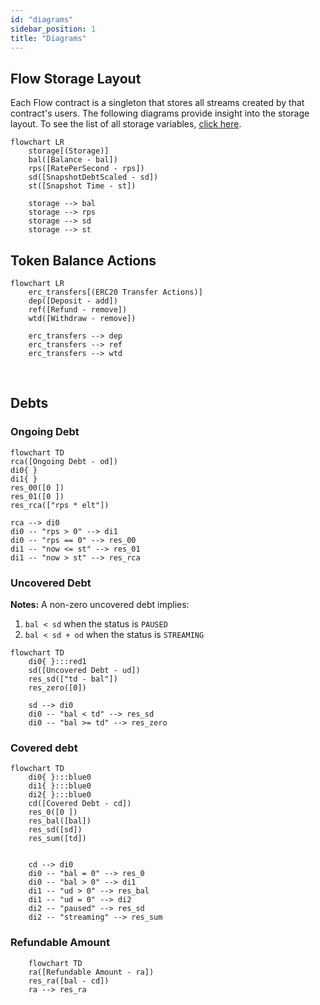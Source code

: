 ```yaml
---
id: "diagrams"
sidebar_position: 1
title: "Diagrams"
---
```


## Flow Storage Layout

Each Flow contract is a singleton that stores all streams created by that contract's users. The following diagrams
provide insight into the storage layout. To see the list of all storage variables,
[click here](/reference/flow/contracts/types/library.Flow#structs).

```mermaid
flowchart LR
    storage[(Storage)]
    bal([Balance - bal])
    rps([RatePerSecond - rps])
    sd([SnapshotDebtScaled - sd])
    st([Snapshot Time - st])

    storage --> bal
    storage --> rps
    storage --> sd
    storage --> st
```

## Token Balance Actions

```mermaid
flowchart LR
    erc_transfers[(ERC20 Transfer Actions)]
    dep([Deposit - add])
    ref([Refund - remove])
    wtd([Withdraw - remove])

    erc_transfers --> dep
    erc_transfers --> ref
    erc_transfers --> wtd
```

$~$

## Debts

### Ongoing Debt

```mermaid
flowchart TD
rca([Ongoing Debt - od])
di0{ }
di1{ }
res_00([0 ])
res_01([0 ])
res_rca(["rps * elt"])

rca --> di0
di0 -- "rps > 0" --> di1
di0 -- "rps == 0" --> res_00
di1 -- "now <= st" --> res_01
di1 -- "now > st" --> res_rca
```

### Uncovered Debt

**Notes:** A non-zero uncovered debt implies:

1. `bal < sd` when the status is `PAUSED`
2. `bal < sd + od` when the status is `STREAMING`

```mermaid
flowchart TD
    di0{ }:::red1
    sd([Uncovered Debt - ud])
    res_sd(["td - bal"])
    res_zero([0])

    sd --> di0
    di0 -- "bal < td" --> res_sd
    di0 -- "bal >= td" --> res_zero
```

### Covered debt

```mermaid
flowchart TD
    di0{ }:::blue0
    di1{ }:::blue0
    di2{ }:::blue0
    cd([Covered Debt - cd])
    res_0([0 ])
    res_bal([bal])
    res_sd([sd])
    res_sum([td])


    cd --> di0
    di0 -- "bal = 0" --> res_0
    di0 -- "bal > 0" --> di1
    di1 -- "ud > 0" --> res_bal
    di1 -- "ud = 0" --> di2
    di2 -- "paused" --> res_sd
    di2 -- "streaming" --> res_sum
```

### Refundable Amount

```mermaid
    flowchart TD
    ra([Refundable Amount - ra])
    res_ra([bal - cd])
    ra --> res_ra
```
